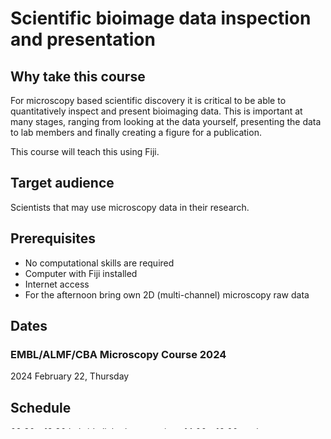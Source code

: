 # Scientific bioimage data inspection and presentation

## Why take this course

For microscopy based scientific discovery it is critical to be able to quantitatively inspect and present bioimaging data. This is important at many stages, ranging from looking at the data yourself, presenting the data to lab members and finally creating a figure for a publication.

This course will teach this using Fiji.

## Target audience

Scientists that may use microscopy data in their research.

## Prerequisites

* No computational skills are required
* Computer with Fiji installed
* Internet access
* For the afternoon bring own 2D (multi-channel) microscopy raw data

## Dates

### EMBL/ALMF/CBA Microscopy Course 2024

2024 February 22, Thursday  

## Schedule

09:30 - 12:30 hybrid click-along sessions
14:00 - 16:00 work on your own data

## Trainers

- Christian Tischer (EMBL Heidelberg)
- Arif Khan (EMBL Heidelberg)

## Morning session teaching content

### 9:30 - 12:30 (including break)

1. [Manual shape measurements](https://neubias.github.io/training-resources/measure_shapes/index.html)
1. [Fluorescence image formation](https://neubias.github.io/training-resources/image_formation_confocal/index.html)
1. [Manual intensity measurements](https://neubias.github.io/training-resources/measure_intensities/index.html)
1. [Manual 3D object delineation](https://neubias.github.io/training-resources/manual_segmentation/index.html)

### Timing

Available time: 3 hrs = 180 minutes; 15 minutes break => 165 minutes total
